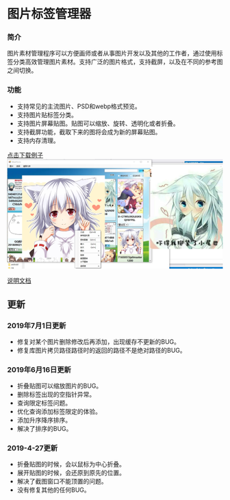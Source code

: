 #  图片标签管理器

### 简介

图片素材管理程序可以方便画师或者从事图片开发以及其他的工作者，通过使用标签分类高效管理图片素材。支持广泛的图片格式，支持截屏，以及在不同的参考图之间切换。

###  功能

- 支持常见的主流图片、PSD和webp格式预览。
- 支持图片贴标签分类。
- 支持图片屏幕贴图。贴图可以缩放、旋转、透明化或者折叠。
- 支持截屏功能，截取下来的图将会成为新的屏幕贴图。
- 支持内存清理。

<a href="打包程序\Output\素材管理器安装程序.exe">点击下载例子</a>
<img src="demo.jpg"/>

<a href="说明文档.docx">说明文档</a>

##  更新

### 2019年7月1日更新

- 修复对某个图片删除修改后再添加，出现缓存不更新的BUG。
- 修复库图片拷贝路径路径时的返回的路径不是绝对路径的BUG。



### 2019年6月16日更新

- 折叠贴图可以缩放图片的BUG。
- 删除标签出现的空指针异常。
- 查询限定标签问题。
- 优化查询添加标签限定的体验。
- 添加升序降序排序。
- 解决了排序的BUG。



### 2019-4-27更新 
+ 折叠贴图的时候，会以鼠标为中心折叠。
+ 展开贴图的时候，会还原到原先的位置。
+ 解决了截图窗口不能顶置的问题。
+ 没有修复其他的任何BUG。



